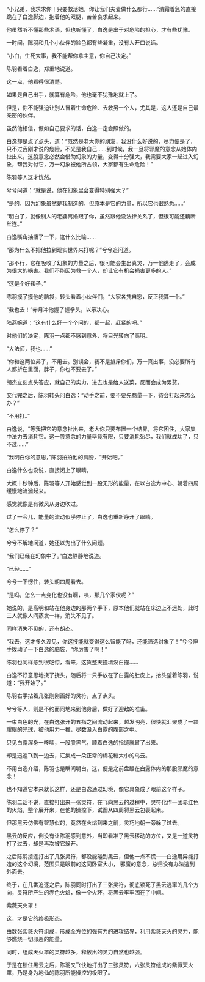 “小兄弟，我求求你！只要救活她，你让我们夫妻做什么都行……”清霜着急的直接跪在了白逸脚边，抱着他的双腿，苦苦哀求起来。

他虽然听不懂那些术语，但也听懂了，白逸是出于对危险的担心，才有些犹豫。

一时间，陈羽和几个小伙伴的脸色都有些凝重，没有人开口说话。

“小白，生死大事，我不能帮你拿主意，你自己决定。”

陈羽看着白逸，郑重地说道。

这一点，他看得很清楚。

如果是自己出手，就算有危险，他也毫不犹豫地就上了。

但是，你不能强迫让别人冒着生命危险、去救另一个人，尤其是，这人还是自己最亲密的伙伴。

虽然他相信，假如自己要求的话，白逸一定会照做的。

白逸却是点了点头，道：“既然是老大你的朋友，我没什么好说的，尽力便是了，只不过我刚才说的危险，不光是我自己……到时候，我一旦将邪魔的意念从她体内扯出来，这股意念必然会借助幻象的力量，变得十分强大，我需要大家一起进入幻象，帮我对付它，万一幻象被他所占领，大家都有生命危险！”

陈羽等人这才恍然。

兮兮问道：“就是说，他在幻象里会变得特别强大？”

“是的，因为幻象虽然是我制造的，但原本是它的力量，所以它也很熟悉……”

“明白了，就像别人的老婆离婚跟了你，虽然跟他没法律关系了，但很可能还藕断丝连。”

白逸嘴角抽搐了一下，这什么比喻……

“那为什么不把他拉到现实世界来打呢？”兮兮追问道。

“那不行，它在吸收了幻象的力量之后，很可能会生出真灵，万一他逃走了，会成为很大的祸害。我们不能因为救一个人，却让它有机会祸害更多的人。”

“这是个好孩子。”

陈羽摸了摸他的脑袋，转头看着小伙伴们，“大家各凭自愿，反正我算一个。”

“我也去！”赤月冲他握了握拳头，以示决心。

陆燕婉道：“这有什么好一个个问的，都一起，赶紧的吧。”

对他们的决定，陈羽一点都不感到意外，将目光转向了高明。

“大法师，我也……”

“你和这两位弟子，不用去。别误会，我不是排斥你们，万一真出事，没必要所有人都折在里面，胖子，你也不要去了。”

胡杰立刻点头答应，就自己的实力，进去也是给人送菜，反而会成为累赘。

交代完之后，陈羽转头问白逸：“动手之前，要不要先商量一下，待会打起来怎么办？”

“不用打。”

白逸说，“等我把它的意念扯出来，老大你只要布置一个结界，将它困住，大家集中法力去消耗它。这一股意念的力量毕竟有限，只要消耗殆尽，我们就成功了，只不过……”

“我明白你的意思，”陈羽拍拍他的肩膀，“开始吧。”

白逸什么也没说，直接闭上了眼睛。

大概十秒钟后，陈羽等人开始感觉到一股无形的能量，在以白逸为中心、朝着四周缓慢地流淌起来。

感觉就像是有微风从身边吹过。

过了一会儿，能量的流动似乎停止了，白逸也重新睁开了眼睛。

“怎么停了？”

兮兮不解地问道，她还以为出了什么问题。

“我们已经在幻象中了。”白逸静静地说道。

“已经……”

兮兮一下愣住，转头朝四周看去。

“是吗，怎么一点变化也没有啊，咦，那几个家伙呢？”

她说的，是高明和站在他身边的那两个手下，原本他们就站在床边上不远处，此时三人就像人间蒸发一样，消失不见了。

同样消失不见的，还有胡杰。

“我去，这才多久没见，你这技能就变得这么智能了吗，还能筛选对象了！”兮兮伸手拨动了一下白逸的脑袋，“你厉害了啊！”

陈羽也同样感到很吃惊，看来，这货整天撞墙没白撞……

白逸不好意思地挠了挠头，随后将一只手放在了白露的肚皮上，抬头望着陈羽，说道：“我开始了。”

陈羽右手拈着几张刚刚画好的灵符，点了点头。

兮兮等人，则是不约而同地来到他身后，做好了迎敌的准备。

一束白色的光，在白逸张开的五指之间流动起来，越发明亮，很快就汇聚成了一颗耀眼的光球，被他用力一推，尽数没入白露的腹部之中。

只见白露浑身一哆嗦，一股股黑气，顺着白逸的指缝就冒了出来。

却是迅速飞到一边去，汇集成一朵正常的棉花糖大小的乌云。

不用白逸介绍，陈羽也是瞬间明白，这，便是之前盘踞在白露体内的那股邪魔的意念！

也不知道它本来就长这样，还是白逸通过幻境，像它具象成了眼前这个样子。

陈羽二话不说，直接打出来一张灵符，在飞向黑云的过程中，灵符化作一团赤红色的火焰，整个展开来，在他的操控下，试图从四周将黑云包裹起来。

但那黑云仿佛有智慧似的，竟然在火焰到来之前，灵巧地朝一旁躲了过去。

黑云的反应，倒没有让陈羽感到意外，当即看准了黑云移动的方位，又是一道灵符打了过去，却是再次被它躲开。

之后陈羽接连打出了几张灵符，都没能碰到黑云，但他一点不慌——白逸用异能打造的这个幻境，范围只是眼前的这间卧室大小， 邪魔的意念，总归没有办法逃到外面去。

终于，在几番追逐之后，陈羽同时打出了三张灵符，彻底锁死了黑云逃窜的几个方向，灵符所产生的赤色火焰，像一个火环，将黑云牢牢困在了中间。

紫薇天火罩！

这，才是它的终极形态。

由数张紫薇火符组成，形成全方位的强有力的进攻结界，利用紫薇天火的灵力，能够燃烧一切邪恶的能量。

同时，组成天火罩的灵符越多，释放出的灵力自然也越强。

于是在锁住黑云之后，陈羽又飞快地打出了三张灵符，六张灵符组成的紫薇天火罩，乃是身为地仙的陈羽所能操控的极限了。

